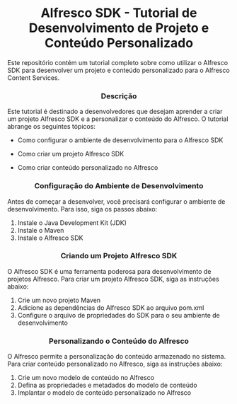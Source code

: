 <h1 align="center"> Alfresco SDK - Tutorial de Desenvolvimento de Projeto e Conteúdo Personalizado </h1>
Este repositório contém um tutorial completo sobre como utilizar o Alfresco SDK para desenvolver um projeto e conteúdo personalizado para o Alfresco Content Services.

<h3 align="center">Descrição</h3>
Este tutorial é destinado a desenvolvedores que desejam aprender a criar um projeto Alfresco SDK e a personalizar o conteúdo do Alfresco. O tutorial abrange os seguintes tópicos:

- Como configurar o ambiente de desenvolvimento para o Alfresco SDK
* Como criar um projeto Alfresco SDK
+ Como criar conteúdo personalizado no Alfresco
<h3 align="center">Configuração do Ambiente de Desenvolvimento</h3>
Antes de começar a desenvolver, você precisará configurar o ambiente de desenvolvimento. Para isso, siga os passos abaixo:

1. Instale o Java Development Kit (JDK)
2. Instale o Maven
3. Instale o Alfresco SDK
<h3 align="center"> Criando um Projeto Alfresco SDK</h3>
O Alfresco SDK é uma ferramenta poderosa para desenvolvimento de projetos Alfresco. Para criar um projeto Alfresco SDK, siga as instruções abaixo:

1. Crie um novo projeto Maven
2. Adicione as dependências do Alfresco SDK ao arquivo pom.xml
3. Configure o arquivo de propriedades do SDK para o seu ambiente de desenvolvimento
<h3 align="center">Personalizando o Conteúdo do Alfresco</h3>
O Alfresco permite a personalização do conteúdo armazenado no sistema. Para criar conteúdo personalizado no Alfresco, siga as instruções abaixo:

1. Crie um novo modelo de conteúdo no Alfresco
2. Defina as propriedades e metadados do modelo de conteúdo
3. Implantar o modelo de conteúdo personalizado no Alfresco
